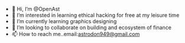 - 👋 Hi, I’m @OpenAst 
- 👀 I’m interested in learning ethical hacking for free at my leisure time 
- 🌱 I’m currently learning graphics designing 
- 💞️ I’m looking to collaborate on building and ecosystem of finance 
- 📫 How to reach me..email:astrodon949@gmail.com

<!---
OpenAst/OpenAst is a ✨ special ✨ repository because its `README.md` (this file) appears on your GitHub profile.
You can click the Preview link to take a look at your changes.
--->
